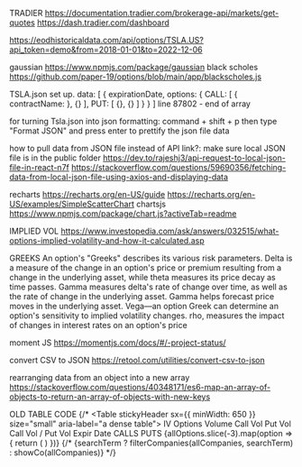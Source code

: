 
TRADIER
https://documentation.tradier.com/brokerage-api/markets/get-quotes
https://dash.tradier.com/dashboard

https://eodhistoricaldata.com/api/options/TSLA.US?api_token=demo&from=2018-01-01&to=2022-12-06


gaussian
https://www.npmjs.com/package/gaussian
black scholes
https://github.com/paper-19/options/blob/main/app/blackscholes.js

TSLA.json set up.
data: [
  {
    expirationDate,
    options: {
      CALL: [
        {
          contractName:
        }, 
        {}
      ],
      PUT: [
        {}, {}
      ]
    }
  }
]
line 87802 - end of array


for turning Tsla.json into json formatting:
command + shift + p
then type "Format JSON" and press enter to prettify the json file data

how to pull data from JSON file instead of API link?:
make sure local JSON file is in the public folder
https://dev.to/rajeshj3/api-request-to-local-json-file-in-react-n7f 
https://stackoverflow.com/questions/59690356/fetching-data-from-local-json-file-using-axios-and-displaying-data 

recharts
https://recharts.org/en-US/guide 
https://recharts.org/en-US/examples/SimpleScatterChart 
chartsjs
https://www.npmjs.com/package/chart.js?activeTab=readme

IMPLIED VOL
https://www.investopedia.com/ask/answers/032515/what-options-implied-volatility-and-how-it-calculated.asp

GREEKS
An option's "Greeks" describes its various risk parameters.
Delta is a measure of the change in an option's price or premium resulting from a change in the underlying asset, while theta measures its price decay as time passes.
Gamma measures delta's rate of change over time, as well as the rate of change in the underlying asset. Gamma helps forecast price moves in the underlying asset.
Vega—an option Greek can determine an option's sensitivity to implied volatility changes.
 rho, measures the impact of changes in interest rates on an option's price

 moment JS
 https://momentjs.com/docs/#/-project-status/ 

convert CSV to JSON
 https://retool.com/utilities/convert-csv-to-json

 rearranging data from an object into a new array
 https://stackoverflow.com/questions/40348171/es6-map-an-array-of-objects-to-return-an-array-of-objects-with-new-keys


 OLD TABLE CODE
       {/* <TableContainer component={Paper}>
        <Table stickyHeader sx={{ minWidth: 650 }} size="small" aria-label="a dense table">
        <TableHead>
          <TableRow>
            <TableCell align="center">IV</TableCell>
            <TableCell align="center">Options Volume</TableCell>
            <TableCell align="center">Call Vol</TableCell>
            <TableCell align="center">Put Vol</TableCell>
            <TableCell align="center">Call Vol / Put Vol</TableCell>
            <TableCell align="center">Expir Date</TableCell>
            <TableCell align="center">CALLS</TableCell>
            <TableCell align="center">PUTS</TableCell>
          </TableRow>
        </TableHead> 
        <TableBody>
          {allOptions.slice(-3).map(option => {
            return (
              <OptionCard key={option.callVolume} option={option}/>
            )
          })}
        </TableBody>
          {/* {searchTerm ? filterCompanies(allCompanies, searchTerm) : showCo(allCompanies)} 
        </Table>
      </TableContainer> */}